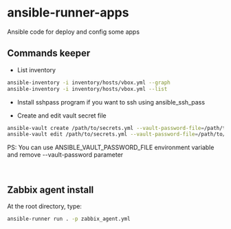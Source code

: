 # ansible-runner-apps
Ansible code for deploy and config some apps


## Commands keeper

* List inventory

```bash
ansible-inventory -i inventory/hosts/vbox.yml --graph
ansible-inventory -i inventory/hosts/vbox.yml --list
```

* Install sshpass program if you want to ssh using ansible_ssh_pass

* Create and edit vault secret file

```bash
ansible-vault create /path/to/secrets.yml --vault-password-file=/path/to/vault-pass-file
ansible-vault edit /path/to/secrets.yml --vault-password-file=/path/to/vault-pass-file
```
PS: You can use ANSIBLE_VAULT_PASSWORD_FILE environment variable and remove --vault-password parameter


&nbsp;
&nbsp;

## Zabbix agent install

At the root directory, type: 

```bash
ansible-runner run . -p zabbix_agent.yml
```

